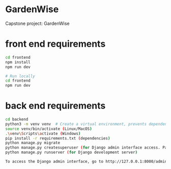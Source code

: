# GardenWise
Capstone project: GardenWise

# front end requirements
```bash
cd frontend
npm install
npm run dev
```

```bash
# Run locally
cd frontend
npm run dev
```
# back end requirements
```bash
cd backend
python3 -m venv venv  # Create a virtual environment, prevents dependency and project conflicts
source venv/bin/activate (Linux/MacOS)
.\venv\Scripts\activate (Windows)
pip install -r requirements.txt (dependencies)
python manage.py migrate
python manage.py createsuperuser (for Django admin interface access. Pass will not display as a security measure, enter as normal)
python manage.py runserver (for Django development server)

To access the Django admin interface, go to http://127.0.0.1:8000/admin/ after user creation, and log in using the super user acc you just made
```

